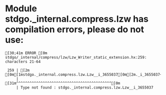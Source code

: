 # Module stdgo._internal.compress.lzw has compilation errors, please do not use:
```
[30;41m ERROR [0m stdgo/_internal/compress/lzw/Lzw_Writer_static_extension.hx:259: characters 21-64

 259 | [2m                    [0m[1mstdgo._internal.compress.lzw.Lzw__i_3655037[0m[2m._i_3655037++;[0m
     |                     [31m^^^^^^^^^^^^^^^^^^^^^^^^^^^^^^^^^^^^^^^^^^^[0m
     | Type not found : stdgo._internal.compress.lzw.Lzw__i_3655037


```

